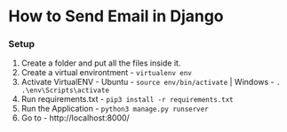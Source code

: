 # How to Send Email in Django

### Setup
1. Create a folder and put all the files inside it.
2. Create a virtual environtment - `virtualenv env`
3. Activate VirtualENV - Ubuntu - `source env/bin/activate`   |   Windows - `. .\env\Scripts\activate`
4. Run requirements.txt - `pip3 install -r requirements.txt`
5. Run the Application - `python3 manage.py runserver`
6. Go to - http://localhost:8000/
